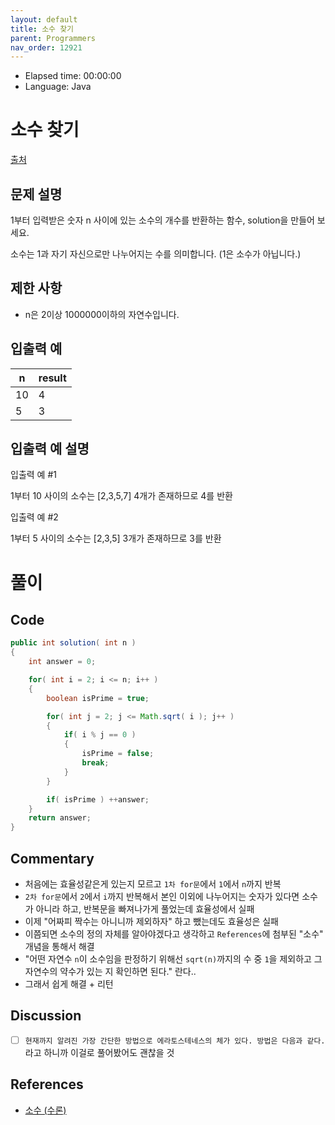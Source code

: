 ```yaml
---
layout: default
title: 소수 찾기
parent: Programmers
nav_order: 12921
---
```


- Elapsed time: 00:00:00
- Language: Java

<!-- 문제 -->
# 소수 찾기

[출처](https://programmers.co.kr/learn/courses/30/lessons/12921?language=java)

## 문제 설명

1부터 입력받은 숫자 n 사이에 있는 소수의 개수를 반환하는 함수, solution을 만들어 보세요.

소수는 1과 자기 자신으로만 나누어지는 수를 의미합니다.
(1은 소수가 아닙니다.)

## 제한 사항

- n은 2이상 1000000이하의 자연수입니다.

## 입출력 예

| n   | result |
| --- | ------ |
| 10  | 4      |
| 5   | 3      |

## 입출력 예 설명

입출력 예 #1

1부터 10 사이의 소수는 [2,3,5,7] 4개가 존재하므로 4를 반환

입출력 예 #2

1부터 5 사이의 소수는 [2,3,5] 3개가 존재하므로 3를 반환

<!-- 풀이 -->
# 풀이

## Code

``` java
public int solution( int n )
{
    int answer = 0;

    for( int i = 2; i <= n; i++ )
    {
        boolean isPrime = true;

        for( int j = 2; j <= Math.sqrt( i ); j++ )
        {
            if( i % j == 0 )
            {
                isPrime = false;
                break;
            }
        }

        if( isPrime ) ++answer;
    }
    return answer;
}
```

## Commentary

- 처음에는 효율성같은게 있는지 모르고 `1차 for문`에서 `1`에서 `n`까지 반복
- `2차 for문`에서 `2`에서 `i`까지 반복해서 본인 이외에 나누어지는 숫자가 있다면 소수가 아니라 하고, 반복문을 빠져나가게 풀었는데 효율성에서 실패
- 이제 "어짜피 짝수는 아니니까 제외하자" 하고 뺐는데도 효율성은 실패
- 이쯤되면 소수의 정의 자체를 알아야겠다고 생각하고 `References`에 첨부된 "소수" 개념을 통해서 해결
- "어떤 자연수 `n`이 소수임을 판정하기 위해선 `sqrt(n)`까지의 수 중 `1`을 제외하고 그 자연수의 약수가 있는 지 확인하면 된다." 란다..
- 그래서 쉽게 해결 + 리턴

## Discussion

- [ ] `현재까지 알려진 가장 간단한 방법으로 에라토스테네스의 체가 있다. 방법은 다음과 같다.`라고 하니까 이걸로 풀어봤어도 괜찮을 것

## References

- [소수 (수론)](https://ko.wikipedia.org/wiki/%EC%86%8C%EC%88%98_(%EC%88%98%EB%A1%A0))